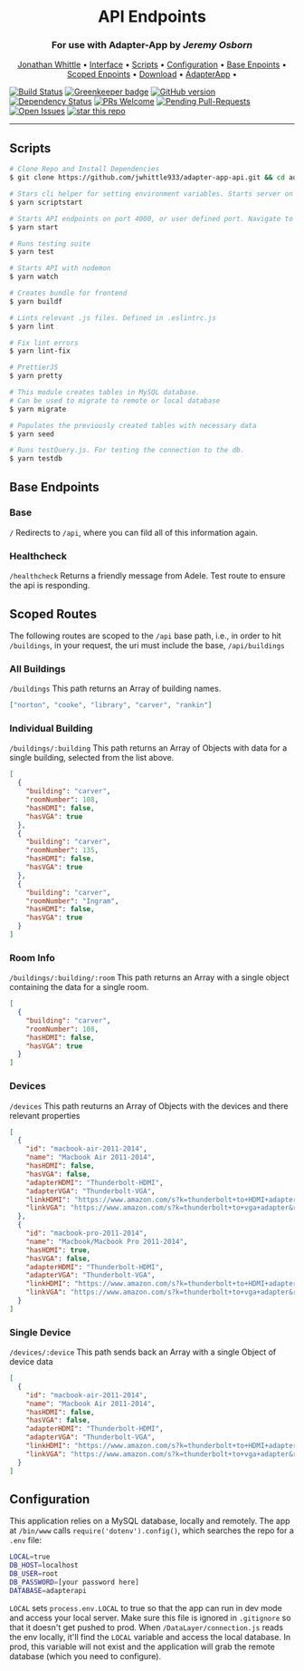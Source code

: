 <h1 align="center">
  API Endpoints
  <br>
</h1>
<h3 align="center">For use with Adapter-App by <i>Jeremy Osborn</i></h3>

<p align="center">
  <a href="http://jonathanwhittledev.com" target="_blank">Jonathan Whittle</a> •
  <a href="https://adapter-api.herokuapp.com/api/">Interface</a> •
  <a href="#scripts">Scripts</a> •
  <a href="#configurationi">Configuration</a> •
  <a href="#base-endpoints">Base Enpoints</a> •
  <a href="#scoped-endpoints">Scoped Enpoints</a> •
  <a href="https://github.com/jwhittle933/adapter-app-api/archive/master.zip">Download</a> •
  <a href="https://github.com/jwosborn/Adapter-app">AdapterApp</a> •
</p>

[![Build Status](https://travis-ci.com/jwhittle933/adapter-app-api.svg?branch=master)](https://travis-ci.com/jwhittle933/adapter-app-api)
[![Greenkeeper badge](https://badges.greenkeeper.io/jwhittle933/adapter-app-api.svg)](https://greenkeeper.io/)
[![GitHub version](https://badge.fury.io/gh/jwhittle933%2Fadapter-app-api.svg)](https://badge.fury.io/gh/jwhittle933%2Fadapter-app-api)
[![Dependency Status](https://david-dm.org/jwhittle933/adapter-app-api.svg)](https://david-dm.org/jwhittle933/adapter-app-api)
[![PRs Welcome](https://img.shields.io/badge/PRs-welcome-brightgreen.svg?style=flat-square)](http://makeapullrequest.com)
[![Pending Pull-Requests](http://githubbadges.herokuapp.com/jwhittle933/adapter-app-api/pulls.svg?style=flat)](https://github.com/jwhittle933/adapter-app-api/pulls)
[![Open Issues](http://githubbadges.herokuapp.com/jwhittle933/adapter-app-api/issues.svg?style=flat)](https://github.com/jwhittle933/adapter-app-api/issues)
[![star this repo](http://githubbadges.com/star.svg?user=jwhittle933&repo=adapter-app-api&style=flat)](https://github.com/jwhittle933/adapter-app-api)

<hr>

## Scripts

```bash
# Clone Repo and Install Dependencies
$ git clone https://github.com/jwhittle933/adapter-app-api.git && cd adapter-app-api && yarn install

```

```bash
# Stars cli helper for setting environment variables. Starts server on completion.
$ yarn scriptstart
```

```bash
# Starts API endpoints on port 4000, or user defined port. Navigate to localhost:4000/api
$ yarn start
```

```bash
# Runs testing suite
$ yarn test
```

```bash
# Starts API with nodemon
$ yarn watch
```

```bash
# Creates bundle for frontend
$ yarn buildf
```

```bash
# Lints relevant .js files. Defined in .eslintrc.js
$ yarn lint
```

```bash
# Fix lint errors
$ yarn lint-fix
```

```bash
# PrettierJS
$ yarn pretty
```

```bash
# This module creates tables in MySQL database.
# Can be used to migrate to remote or local database
$ yarn migrate
```

```bash
# Populates the previously created tables with necessary data
$ yarn seed
```

```bash
# Runs testQuery.js. For testing the connection to the db.
$ yarn testdb
```

## Base Endpoints

### Base

`/`
Redirects to `/api`, where you can fild all of this information again.

### Healthcheck

`/healthcheck`
Returns a friendly message from Adele. Test route to ensure the api is responding.

## Scoped Routes

The following routes are scoped to the `/api` base path, i.e., in order to hit `/buildings`, in your request, the uri must include the base, `/api/buildings`

### All Buildings

`/buildings`
This path returns an Array of building names.

```json
["norton", "cooke", "library", "carver", "rankin"]
```

### Individual Building

`/buildings/:building`
This path returns an Array of Objects with data for a single building, selected from the list above.

```json
[
  {
    "building": "carver",
    "roomNumber": 108,
    "hasHDMI": false,
    "hasVGA": true
  },
  {
    "building": "carver",
    "roomNumber": 135,
    "hasHDMI": false,
    "hasVGA": true
  },
  {
    "building": "carver",
    "roomNumber": "Ingram",
    "hasHDMI": false,
    "hasVGA": true
  }
]
```

### Room Info

`/buildings/:building/:room`
This path returns an Array with a single object containing the data for a single room.

```json
[
  {
    "building": "carver",
    "roomNumber": 108,
    "hasHDMI": false,
    "hasVGA": true
  }
]
```

### Devices

`/devices`
This path reuturns an Array of Objects with the devices and there relevant properties

```json
[
  {
    "id": "macbook-air-2011-2014",
    "name": "Macbook Air 2011-2014",
    "hasHDMI": false,
    "hasVGA": false,
    "adapterHDMI": "Thunderbolt-HDMI",
    "adapterVGA": "Thunderbolt-VGA",
    "linkHDMI": "https://www.amazon.com/s?k=thunderbolt+to+HDMI+adapter&ref=nb_sb_noss_2",
    "linkVGA": "https://www.amazon.com/s?k=thunderbolt+to+vga+adapter&ref=nb_sb_noss_2"
  },
  {
    "id": "macbook-pro-2011-2014",
    "name": "Macbook/Macbook Pro 2011-2014",
    "hasHDMI": true,
    "hasVGA": false,
    "adapterHDMI": "Thunderbolt-HDMI",
    "adapterVGA": "Thunderbolt-VGA",
    "linkHDMI": "https://www.amazon.com/s?k=thunderbolt+to+HDMI+adapter&ref=nb_sb_noss_2",
    "linkVGA": "https://www.amazon.com/s?k=thunderbolt+to+vga+adapter&ref=nb_sb_noss_2"
  }
]
```

### Single Device

`/devices/:device`
This path sends back an Array with a single Object of device data

```json
[
  {
    "id": "macbook-air-2011-2014",
    "name": "Macbook Air 2011-2014",
    "hasHDMI": false,
    "hasVGA": false,
    "adapterHDMI": "Thunderbolt-HDMI",
    "adapterVGA": "Thunderbolt-VGA",
    "linkHDMI": "https://www.amazon.com/s?k=thunderbolt+to+HDMI+adapter&ref=nb_sb_noss_2",
    "linkVGA": "https://www.amazon.com/s?k=thunderbolt+to+vga+adapter&ref=nb_sb_noss_2"
  }
]
```

## Configuration

This application relies on a MySQL database, locally and remotely. The app at `/bin/www` calls `require('dotenv').config()`, which searches the repo for a `.env` file:

```bash
LOCAL=true
DB_HOST=localhost
DB_USER=root
DB_PASSWORD=[your password here]
DATABASE=adapterapi
```

`LOCAL` sets `process.env.LOCAL` to true so that the app can run in dev mode and access your local server. Make sure this file is ignored in `.gitignore` so that it doesn't get pushed to prod. When `/DataLayer/connection.js` reads the env locally, it'll find the `LOCAL` variable and access the local database. In prod, this variable will not exist and the application will grab the remote database (which you need to configure).

